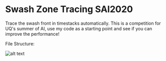 # Swash Zone Tracing SAI2020
Trace the swash front in timestacks automatically. This is a competition for UQ's summer of AI, use my code as a starting point and see if you can improve the performance!

File Structure:

![alt text](https://github.com/mikeyt120/swash_zone_tracing_SAI2020/blob/main/code_architecture.PNG?raw=true)


